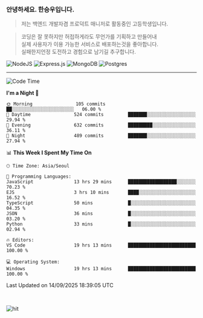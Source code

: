 ### 안녕하세요. 한승우입니다.

> 저는 백엔드 개발자겸 프로덕트 매니저로 활동중인 고등학생입니다.

> 코딩은 잘 못하지만 허접하게라도 무언가를 기획하고 만들어내<br>
> 실제 사용자가 이용 가능한 서비스로 배포하는것을 좋아합니다.<br>
> 실패한지언정 도전하고 경험으로 남기길 추구합니다.

![NodeJS](https://img.shields.io/badge/node.js-6DA55F?style=for-the-badge&logo=node.js&logoColor=white) 
![Express.js](https://img.shields.io/badge/express.js-%23404d59.svg?style=for-the-badge&logo=express&logoColor=%2361DAFB) ![MongoDB](https://img.shields.io/badge/MongoDB-%234ea94b.svg?style=for-the-badge&logo=mongodb&logoColor=white) ![Postgres](https://img.shields.io/badge/postgres-%23316192.svg?style=for-the-badge&logo=postgresql&logoColor=white)

---


<!--START_SECTION:waka-->
![Code Time](http://img.shields.io/badge/Code%20Time-503%20hrs%2046%20mins-blue)

**I'm a Night 🦉** 

```text
🌞 Morning                105 commits         ██░░░░░░░░░░░░░░░░░░░░░░░   06.00 % 
🌆 Daytime                524 commits         ███████░░░░░░░░░░░░░░░░░░   29.94 % 
🌃 Evening                632 commits         █████████░░░░░░░░░░░░░░░░   36.11 % 
🌙 Night                  489 commits         ███████░░░░░░░░░░░░░░░░░░   27.94 % 
```


📊 **This Week I Spent My Time On** 

```text
🕑︎ Time Zone: Asia/Seoul

💬 Programming Languages: 
JavaScript               13 hrs 29 mins      ██████████████████░░░░░░░   70.23 % 
EJS                      3 hrs 10 mins       ████░░░░░░░░░░░░░░░░░░░░░   16.52 % 
TypeScript               50 mins             █░░░░░░░░░░░░░░░░░░░░░░░░   04.35 % 
JSON                     36 mins             █░░░░░░░░░░░░░░░░░░░░░░░░   03.20 % 
Python                   33 mins             █░░░░░░░░░░░░░░░░░░░░░░░░   02.94 % 

🔥 Editors: 
VS Code                  19 hrs 13 mins      █████████████████████████   100.00 % 

💻 Operating System: 
Windows                  19 hrs 13 mins      █████████████████████████   100.00 % 
```


 Last Updated on 14/09/2025 18:39:05 UTC
<!--END_SECTION:waka-->

<br>

![hit](https://myhits.vercel.app/api/hit/https%3A%2F%2Fgithub.com%2Fhqnseung?color=bluelabel=hit&size=small)
